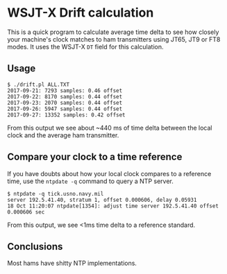 # WSJT-X Drift calculation

This is a quick program to calculate average time delta to see how closely your
machine's clock matches to ham transmitters using JT65, JT9 or FT8 modes.  It
uses the WSJT-X `DT` field for this calculation.

## Usage

```
$ ./drift.pl ALL.TXT
2017-09-21: 7293 samples: 0.46 offset
2017-09-22: 8170 samples: 0.44 offset
2017-09-23: 2070 samples: 0.44 offset
2017-09-26: 5947 samples: 0.44 offset
2017-09-27: 13352 samples: 0.42 offset
```

From this output we see about ~440 ms of time delta between the local clock and
the average ham transmitter.

## Compare your clock to a time reference

If you have doubts about how your local clock compares to a reference time, use the `ntpdate -q` command to query a NTP server.

```
$ ntpdate -q tick.usno.navy.mil
server 192.5.41.40, stratum 1, offset 0.000606, delay 0.05931
18 Oct 11:20:07 ntpdate[1354]: adjust time server 192.5.41.40 offset 0.000606 sec
```

From this output, we see <1ms time delta to a reference standard.

## Conclusions

Most hams have shitty NTP implementations.

